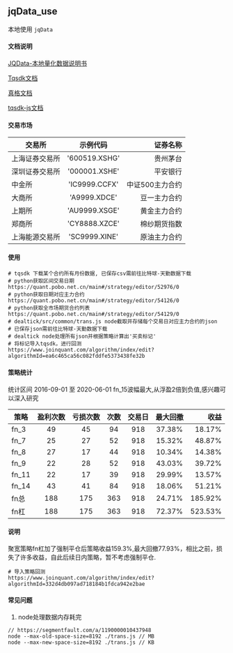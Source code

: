 ## jqData_use
本地使用 `jqData`

#### 文档说明
[JQData-本地量化数据说明书](https://www.joinquant.com/help/api/help?name=JQData 'JQData-本地量化数据说明书')

[Tqsdk文档](https://doc.shinnytech.com/tqsdk/latest/ 'Tqsdk文档')

[真格文档](https://quant.pobo.net.cn/doc?name=api '真格文档')

[tqsdk-js文档](https://github.com/shinnytech/tqsdk-js 'tqsdk-js文档')

#### 交易市场
交易所|示例代码|证券名称
--|:--:|--:
上海证券交易所|'600519.XSHG'|贵州茅台|
深圳证券交易所|'000001.XSHE'|平安银行|
中金所|'IC9999.CCFX'|中证500主力合约|
大商所|'A9999.XDCE'|豆一主力合约|
上期所|'AU9999.XSGE'|黄金主力合约|
郑商所|'CY8888.XZCE'|棉纱期货指数|
上海能源交易所|'SC9999.XINE'|原油主力合约|

#### 使用
```SHELL
# tqsdk 下载某个合约所有月份数据, 已保存csv需前往比特球-天勤数据下载
# python获取区间交易日期
https://quant.pobo.net.cn/main#/strategy/editor/52976/0
# python获取日期对应主力合约
https://quant.pobo.net.cn/main#/strategy/editor/54126/0
# python获取全市场期货合约列表
https://quant.pobo.net.cn/main#/strategy/editor/54129/0
# dealtick/src/common/trans.js node截取并存储每个交易日对应主力合约的json
# 已保存json需前往比特球-天勤数据下载
# dealtick node处理所有json并根据策略计算出'买卖标记'
# 将标记导入tqsdk，进行回测
https://www.joinquant.com/algorithm/index/edit?algorithmId=ea6c465ca56c082fddfe5373438fe32b
```

#### 策略统计
统计区间 2016-09-01 至 2020-06-01
fn_15波幅最大,从浮盈2倍到负值,感兴趣可以深入研究

策略|盈利次数|亏损次数|次数|交易日|最大回撤|收益|
--|:--:|:--:|:--:|:--:|:--:|--:|
fn_3|49|45|94|918|37.38%|18.17%|
fn_7|25|27|52|918|15.32%|48.87%|
fn_8|27|17|44|918|10.34%|14.38%|
fn_9|22|28|52|918|43.03%|39.72%|
fn_11|22|17|39|918|29.99%|13.57%|
fn_14|43|41|84|918|18.06%|51.21%|
fn总|188|175|363|918|24.71%|185.92%|
fn杠|188|175|363|918|72.37%|523.53%|

#### 说明
聚宽策略fn杠加了强制平仓后策略收益159.3%,最大回撤77.93%，相比之前，损失了许多收益，自此后续日内策略，暂不考虑强制平仓.
```SHELL
# 导入策略回测
https://www.joinquant.com/algorithm/index/edit?algorithmId=332d4db097ad718184b1fdca942e2bae
```

#### 常见问题
1. node处理数据内存耗完
```JS
// https://segmentfault.com/a/1190000010437948
node --max-old-space-size=8192 ./trans.js // MB
node --max-new-space-size=8192 ./trans.js // KB
```
